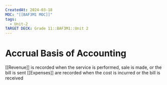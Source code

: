 ```yaml
---
CreatedAt: 2024-03-18
MOC: "[[BAF3M1 MOC]]"
tags:
  - Unit-2
TARGET DECK: Grade 11::BAF3M1::Unit 2
---
```


# Accrual Basis of Accounting
[[Revenue]] is recorded when the service is performed, sale is made, or the bill is sent [[Expenses]] are recorded when the cost is incurred or the bill is received
<!--ID: 1718216451589-->
